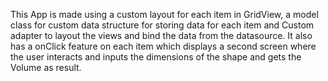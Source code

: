 This App is made using a custom layout for each item in GridView,
a model class for custom data structure for storing data for each item 
and Custom adapter to layout the views and bind the data from the datasource. 
It also has a onClick feature on each item which displays a second screen where
the user interacts and inputs the dimensions of the shape and gets the Volume as result.
